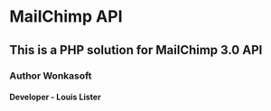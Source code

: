 # MailChimp API
## This is a PHP solution for MailChimp 3.0 API 
### Author Wonkasoft
#### Developer - Louis Lister
